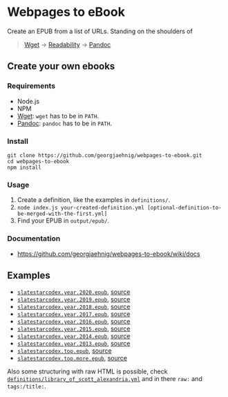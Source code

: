 # Webpages to eBook

Create an EPUB from a list of URLs. Standing on the shoulders of 

> [Wget](https://www.gnu.org/software/wget/) → [Readability](https://github.com/mozilla/readability) → [Pandoc](https://pandoc.org/)

## Create your own ebooks

### Requirements

- Node.js
- NPM
- [Wget](https://www.gnu.org/software/wget/): `wget` has to be in `PATH`.
- [Pandoc](https://pandoc.org/): `pandoc` has to be in `PATH`.

### Install

    git clone https://github.com/georgjaehnig/webpages-to-ebook.git
    cd webpages-to-ebook
    npm install

### Usage

1. Create a definition, like the examples in `definitions/`.
2. `node index.js your-created-definition.yml [optional-definition-to-be-merged-with-the-first.yml]`
3. Find your EPUB in `output/epub/`.

### Documentation

- https://github.com/georgjaehnig/webpages-to-ebook/wiki/docs

## Examples
- [`slatestarcodex.year.2020.epub`](https://drive.google.com/drive/folders/1jsppeA2gkkXQ2SQTIbDa9ieY6sh_ZuaA?usp=sharing), [source](definitions/slatestarcodex.year.2020.yml)
- [`slatestarcodex.year.2019.epub`](https://drive.google.com/drive/folders/1jsppeA2gkkXQ2SQTIbDa9ieY6sh_ZuaA?usp=sharing), [source](definitions/slatestarcodex.year.2019.yml)
- [`slatestarcodex.year.2018.epub`](https://drive.google.com/drive/folders/1jsppeA2gkkXQ2SQTIbDa9ieY6sh_ZuaA?usp=sharing), [source](definitions/slatestarcodex.year.2018.yml)
- [`slatestarcodex.year.2017.epub`](https://drive.google.com/drive/folders/1jsppeA2gkkXQ2SQTIbDa9ieY6sh_ZuaA?usp=sharing), [source](definitions/slatestarcodex.year.2017.yml)
- [`slatestarcodex.year.2016.epub`](https://drive.google.com/drive/folders/1jsppeA2gkkXQ2SQTIbDa9ieY6sh_ZuaA?usp=sharing), [source](definitions/slatestarcodex.year.2016.yml)
- [`slatestarcodex.year.2015.epub`](https://drive.google.com/drive/folders/1jsppeA2gkkXQ2SQTIbDa9ieY6sh_ZuaA?usp=sharing), [source](definitions/slatestarcodex.year.2015.yml)
- [`slatestarcodex.year.2014.epub`](https://drive.google.com/drive/folders/1jsppeA2gkkXQ2SQTIbDa9ieY6sh_ZuaA?usp=sharing), [source](definitions/slatestarcodex.year.2014.yml)
- [`slatestarcodex.year.2013.epub`](https://drive.google.com/drive/folders/1jsppeA2gkkXQ2SQTIbDa9ieY6sh_ZuaA?usp=sharing), [source](definitions/slatestarcodex.year.2013.yml)
- [`slatestarcodex.top.epub`](https://drive.google.com/drive/folders/1jsppeA2gkkXQ2SQTIbDa9ieY6sh_ZuaA?usp=sharing), [source](definitions/slatestarcodex.top.yml)
- [`slatestarcodex.top.more.epub`](https://drive.google.com/drive/folders/1jsppeA2gkkXQ2SQTIbDa9ieY6sh_ZuaA?usp=sharing), [source](definitions/slatestarcodex.top.more.yml)

Also some structuring with raw HTML is possible, check 
[`definitions/library_of_scott_alexandria.yml`](definitions/library_of_scott_alexandria.yml) and in there `raw:` and `tags:/title:`.
